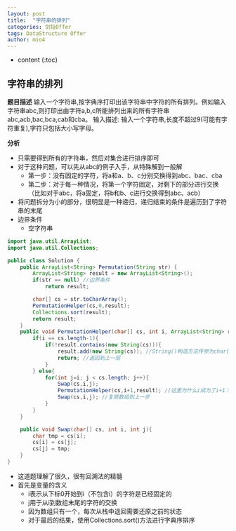 ```yaml
---
layout: post
title:  "字符串的排列"
categories: 剑指Offer  
tags: DataStructure Offer 
author: mio4
---
```


* content
{:toc}






## 字符串的排列

**题目描述**
输入一个字符串,按字典序打印出该字符串中字符的所有排列。例如输入字符串abc,则打印出由字符a,b,c所能排列出来的所有字符串abc,acb,bac,bca,cab和cba。
输入描述:
输入一个字符串,长度不超过9(可能有字符重复),字符只包括大小写字母。

**分析**

 - 只需要得到所有的字符串，然后对集合进行排序即可
 - 对于这种问题，可以先从abc的例子入手，从特殊解到一般解
   - 第一步：没有固定的字符，将a和a、b、c分别交换得到abc、bac、cba
   - 第二步：对于每一种情况，将第一个字符固定，对剩下的部分进行交换（比如对于abc，将a固定，将b和b、c进行交换得到abc、acb）
 - 将问题拆分为小的部分，很明显是一种递归，递归结束的条件是遍历到了字符串的末尾
 - 边界条件
   - 空字符串

```java
import java.util.ArrayList;
import java.util.Collections;

public class Solution {
	public ArrayList<String> Permutation(String str) {
		ArrayList<String> result = new ArrayList<String>();
		if(str == null) //边界条件
			return result;

		char[] cs = str.toCharArray();
		PermutationHelper(cs,0,result);
		Collections.sort(result);
		return result;
	}
	public void PermutationHelper(char[] cs, int i, ArrayList<String> result){ //字符集合，固定元素位置，结果集
		if(i == cs.length-1){
			if(!result.contains(new String(cs))){
				result.add(new String(cs)); //String()构造方法传参为char[]数组，生成字符串
				return; //返回到上一层
			}
		} else{
			for(int j=i; j < cs.length; j++){
				Swap(cs,i,j);
				PermutationHelper(cs,i+1,result); //这里为什么i成为了i+1？表示当前层的交换进行成功，第i个元素已经固定
				Swap(cs,i,j); //复原数组到上一步
			}
		}
	}

	public void Swap(char[] cs, int i, int j){
		char tmp = cs[i];
		cs[i] = cs[j];
		cs[j] = tmp;
	}
}
```

 - 这道题理解了很久，很有回溯法的精髓
 - 首先是变量的含义
   - i表示从下标0开始到i（不包含i）的字符是已经固定的
   - j用于从i到数组末尾的字符的交换
   - 因为数组只有一个，每次从栈中退回需要还原之前的状态
   - 对于最后的结果，使用Collections.sort()方法进行字典序排序